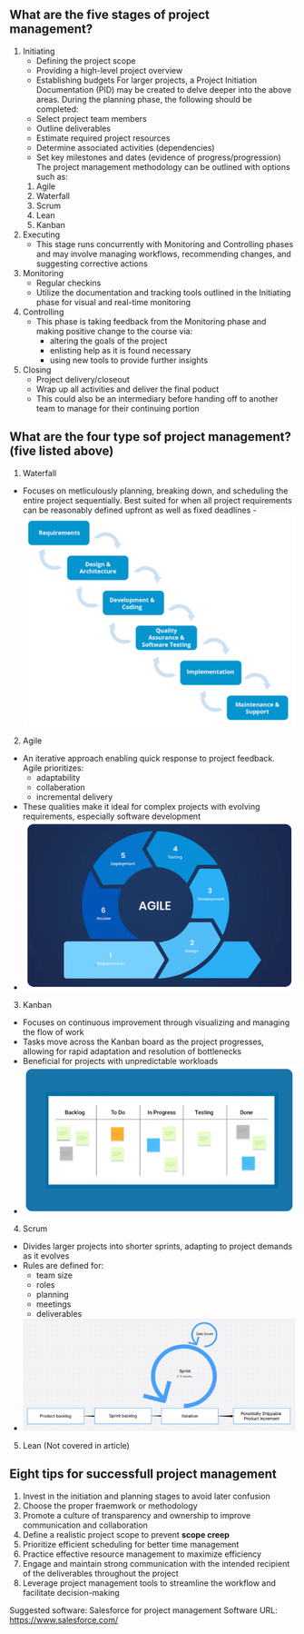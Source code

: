 ## What are the five stages of project management?
1. Initiating
    - Defining the project scope
    - Providing a high-level project overview
    - Establishing budgets
    For larger projects, a Project Initiation Documentation (PID) may be created to delve deeper into the above areas.
    During the planning phase, the following should be completed:
    - Select project team members
    - Outline deliverables
    - Estimate required project resources
    - Determine associated activities (dependencies)
    - Set key milestones and dates (evidence of progress/progression)
    The project management methodology can be outlined with options such as:
    1. Agile
    2. Waterfall
    3. Scrum
    4. Lean
    5. Kanban
2. Executing
    - This stage runs concurrently with Monitoring and Controlling phases and may involve managing workflows, recommending changes, and suggesting corrective actions
3. Monitoring
    - Regular checkins
    - Utilize the documentation and tracking tools outlined in the Initiating phase for visual and real-time monitoring
4. Controlling
    - This phase is taking feedback from the Monitoring phase and making positive change to the course via:
        - altering the goals of the project
        - enlisting help as it is found necessary
        - using new tools to provide further insights
5. Closing
    - Project delivery/closeout
    - Wrap up all activities and deliver the final poduct
    - This could also be an intermediary before handing off to another team to manage for their continuing portion

## What are the four type sof project management? (five listed above)
1. Waterfall
 - Focuses on metliculously planning, breaking down, and scheduling the entire project sequentially. Best suited for when all project requirements can be reasonably defined upfront as well as fixed deadlines
 -![Waterfall](images/pmtypeWaterfall.png)
2. Agile
 - An iterative approach enabling quick response to project feedback. Agile prioritizes:
    - adaptability
    - collaberation
    - incremental delivery
 - These qualities make it ideal for complex projects with evolving requirements, especially software development
 - ![Agile](images/pmtypeAgile.png)
3. Kanban
 - Focuses on continuous improvement through visualizing and managing the flow of work
 - Tasks move across the Kanban board as the project progresses, allowing for rapid adaptation and resolution of bottlenecks
 - Beneficial for projects with unpredictable workloads
 - ![Kanban](images/pmtypeKanban.png)
4. Scrum
 - Divides larger projects into shorter sprints, adapting to project demands as it evolves
 - Rules are defined for:
    - team size
    - roles
    - planning
    - meetings
    - deliverables
 - ![Scrum](images/pmtypeScrum.png)
5. Lean (Not covered in article)

## Eight tips for successfull project management
1. Invest in the initiation and planning stages to avoid later confusion
2. Choose the proper fraemwork or methodology 
3. Promote a culture of transparency and ownership to improve communication and collaboration
4. Define a realistic project scope to prevent **scope creep**
5. Prioritize efficient scheduling for better time management
6. Practice effective resource management to maximize efficiency
7. Engage and maintain strong communication with the intended recipient of the deliverables throughout the project
8. Leverage project management tools to streamline the workflow and facilitate decision-making

Suggested software: Salesforce for project management
Software URL: https://www.salesforce.com/
